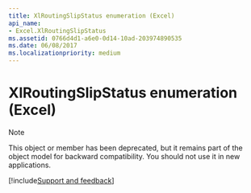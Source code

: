 ```yaml
---
title: XlRoutingSlipStatus enumeration (Excel)
api_name:
- Excel.XlRoutingSlipStatus
ms.assetid: 0766d4d1-a6e0-0d14-10ad-203974890535
ms.date: 06/08/2017
ms.localizationpriority: medium
---
```



# XlRoutingSlipStatus enumeration (Excel)

> [!NOTE] 
> This object or member has been deprecated, but it remains part of the object model for backward compatibility. You should not use it in new applications.

[!include[Support and feedback](~/includes/feedback-boilerplate.md)]